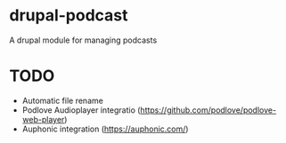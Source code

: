 drupal-podcast
==============

A drupal module for managing podcasts

TODO
====

* Automatic file rename
* Podlove Audioplayer integratio (https://github.com/podlove/podlove-web-player)
* Auphonic integration (https://auphonic.com/)
